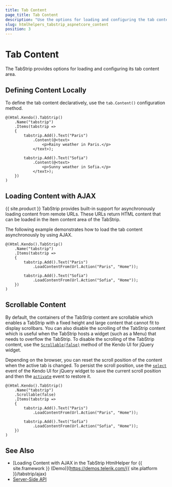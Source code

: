 ```yaml
---
title: Tab Content
page_title: Tab Content
description: "Use the options for loading and configuring the tab content of the Telerik UI TabStrip HtmlHelper for {{ site.framework }}."
slug: htmlhelpers_tabstrip_aspnetcore_content
position: 3
---
```


# Tab Content

The TabStrip provides options for loading and configuring its tab content area.

## Defining Content Locally

To define the tab content declaratively, use the `tab.Content()` configuration method.

```
@(Html.Kendo().TabStrip()
    .Name("tabstrip")
    .Items(tabstrip =>
    {
        tabstrip.Add().Text("Paris")
            .Content(@<text>
                <p>Rainy weather in Paris.</p>
            </text>);

        tabstrip.Add().Text("Sofia")
            .Content(@<text>
                <p>Sunny weather in Sofia.</p>
            </text>);
    })
)
```

## Loading Content with AJAX

{{ site.product }} TabStrip provides built-in support for asynchronously loading content from remote URLs. These URLs return HTML content that can be loaded in the item content area of the TabStrip.

The following example demonstrates how to load the tab content asynchronously by using AJAX.

```
@(Html.Kendo().TabStrip()
    .Name("tabstrip")
    .Items(tabstrip =>
    {
        tabstrip.Add().Text("Paris")
            .LoadContentFrom(Url.Action("Paris", "Home"));

        tabstrip.Add().Text("Sofia")
            .LoadContentFrom(Url.Action("Sofia", "Home"));
    })
)
```

## Scrollable Content

By default, the containers of the TabStrip content are scrollable which enables a TabStrip with a fixed height and large content that cannot fit to display scrollbars. You can also disable the scrolling of the TabStrip content which is useful when the TabStrip hosts a widget (such as a Menu) that needs to overflow the TabStrip. To disable the scrolling of the TabStrip content, use the [`Scrollable(false)`](https://docs.telerik.com/kendo-ui/api/javascript/ui/tabstrip/configuration/scrollable#scrollable) method of the Kendo UI for jQuery widget.

Depending on the browser, you can reset the scroll position of the content when the active tab is changed. To persist the scroll position, use the [`select`](https://docs.telerik.com/kendo-ui/api/javascript/ui/tabstrip/events/select) event of the Kendo UI for jQuery widget to save the current scroll position and then the [`activate`](https://docs.telerik.com/kendo-ui/api/javascript/ui/tabstrip/events/activate) event to restore it.

```
@(Html.Kendo().TabStrip()
    .Name("tabstrip")
    .Scrollable(false)
    .Items(tabstrip =>
    {
        tabstrip.Add().Text("Paris")
            .LoadContentFrom(Url.Action("Paris", "Home"));

        tabstrip.Add().Text("Sofia")
            .LoadContentFrom(Url.Action("Sofia", "Home"));
    })
)
```

## See Also

* [Loading Content with AJAX in the TabStrip HtmlHelper for {{ site.framework }} (Demo)](https://demos.telerik.com/{{ site.platform }}/tabstrip/ajax)
* [Server-Side API](/api/tabstrip)
